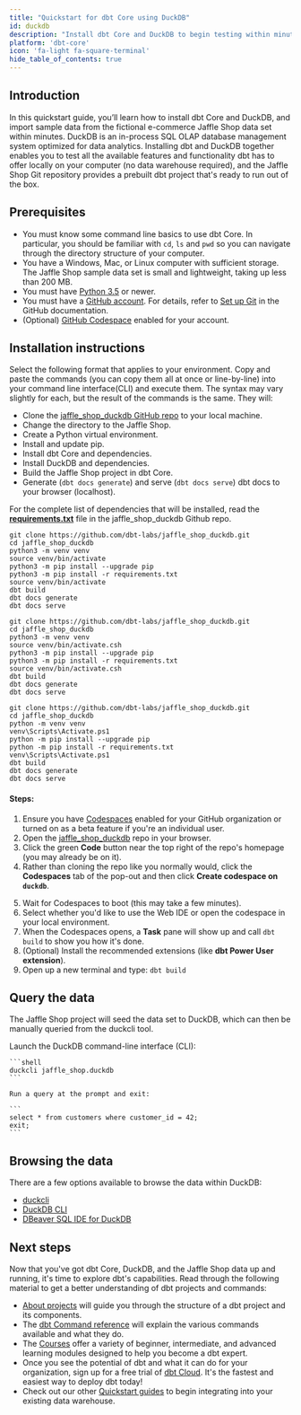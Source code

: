```yaml
---
title: "Quickstart for dbt Core using DuckDB"
id: duckdb
description: "Install dbt Core and DuckDB to begin testing within minutes"
platform: 'dbt-core'
icon: 'fa-light fa-square-terminal'
hide_table_of_contents: true
---
```


## Introduction

In this quickstart guide, you’ll learn how to install dbt Core and DuckDB, and import sample data from the fictional e-commerce Jaffle Shop data set within minutes. DuckDB is an in-process SQL OLAP database management system optimized for data analytics. Installing dbt and DuckDB together enables you to test all the available features and functionality dbt has to offer locally on your computer (no data warehouse required), and the Jaffle Shop Git repository provides a prebuilt dbt project that's ready to run out of the box.

## Prerequisites

* You must know some command line basics to use dbt Core. In particular, you should be familiar with `cd`, `ls` and `pwd` so you can navigate through the directory structure of your computer.
* You have a Windows, Mac, or Linux computer with sufficient storage. The Jaffle Shop sample data set is small and lightweight, taking up less than 200 MB. 
* You must have [Python 3.5](https://www.python.org/downloads/) or newer.
* You must have a [GitHub account](https://github.com/join). For details, refer to [Set up Git](https://docs.github.com/en/get-started/quickstart/set-up-git) in the GitHub documentation.
* (Optional) [GitHub Codespace](https://docs.github.com/en/codespaces/managing-codespaces-for-your-organization/enabling-or-disabling-github-codespaces-for-your-organization) enabled for your account.

## Installation instructions

Select the following format that applies to your environment. Copy and paste the commands (you can copy them all at once or line-by-line) into your command line interface(CLI) and execute them. The syntax may vary slightly for each, but the result of the commands is the same. They will: 

- Clone the [jaffle_shop_duckdb GitHub repo](https://github.com/dbt-labs/jaffle_shop_duckdb) to your local machine.
- Change the directory to the Jaffle Shop.
- Create a Python virtual environment.
- Install and update pip.
- Install dbt Core and dependencies.
- Install DuckDB and dependencies.
- Build the Jaffle Shop project in dbt Core.
- Generate (`dbt docs generate`) and serve (`dbt docs serve`) dbt docs to your browser (localhost).

For the complete list of dependencies that will be installed, read the [**requirements.txt**](https://github.com/dbt-labs/jaffle_shop_duckdb/blob/duckdb/requirements.txt) file in the jaffle_shop_duckdb Github repo. 

<Tabs>
<TabItem value="Bash" label="bash/zsh (Mac)">

```shell
git clone https://github.com/dbt-labs/jaffle_shop_duckdb.git
cd jaffle_shop_duckdb
python3 -m venv venv
source venv/bin/activate
python3 -m pip install --upgrade pip
python3 -m pip install -r requirements.txt
source venv/bin/activate
dbt build
dbt docs generate
dbt docs serve
```

</TabItem>
<TabItem value="csh" label="csh/tcsh">

```shell
git clone https://github.com/dbt-labs/jaffle_shop_duckdb.git
cd jaffle_shop_duckdb
python3 -m venv venv
source venv/bin/activate.csh
python3 -m pip install --upgrade pip
python3 -m pip install -r requirements.txt
source venv/bin/activate.csh
dbt build
dbt docs generate
dbt docs serve
```

</TabItem>
<TabItem value="powershell" label="Windows Powershell">

```shell
git clone https://github.com/dbt-labs/jaffle_shop_duckdb.git
cd jaffle_shop_duckdb
python -m venv venv
venv\Scripts\Activate.ps1
python -m pip install --upgrade pip
python -m pip install -r requirements.txt
venv\Scripts\Activate.ps1
dbt build
dbt docs generate
dbt docs serve
```

</TabItem>
<TabItem value="codespace" label="GitHub Codespaces">

#### Steps:

1. Ensure you have [Codespaces](https://github.com/features/codespaces) enabled for your GitHub organization or turned on as a beta feature if you're an individual user.
2. Open the [jaffle_shop_duckdb](https://github.com/dbt-labs/jaffle_shop_duckdb) repo in your browser.
3. Click the green **Code** button near the top right of the repo's homepage (you may already be on it).
4. Rather than cloning the repo like you normally would, click the **Codespaces** tab of the pop-out and then click **Create codespace on `duckdb`**.
<div style={{maxWidth: '400px'}}>
    <Lightbox src="/img/codespace-quickstart/open_in_codespaces.png" title="Open in Codespaces" />
    </div>

5. Wait for Codespaces to boot (this may take a few minutes).
6. Select whether you'd like to use the Web IDE or open the codespace in your local environment.
7. When the Codespaces opens, a **Task** pane will show up and call `dbt build` to show you how it's done.
8. (Optional) Install the recommended extensions (like **dbt Power User extension**).
9. Open up a new terminal and type: `dbt build`

</TabItem>
</Tabs>

## Query the data

The Jaffle Shop project will seed the data set to DuckDB, which can then be manually queried from the duckcli tool. 

Launch the DuckDB command-line interface (CLI):

    ```shell
    duckcli jaffle_shop.duckdb
    ```

    Run a query at the prompt and exit:

    ```
    select * from customers where customer_id = 42;
    exit;
    ```

## Browsing the data

There are a few options available to browse the data within DuckDB: 

- [duckcli](https://pypi.org/project/duckcli/)
- [DuckDB CLI](https://duckdb.org/docs/installation/?environment=cli)
- [DBeaver SQL IDE for DuckDB](https://duckdb.org/docs/guides/sql_editors/dbeaver)

## Next steps

Now that you've got dbt Core, DuckDB, and the Jaffle Shop data up and running, it's time to explore dbt's capabilities. Read through the following material to get a better understanding of dbt projects and commands:

* [About projects](/docs/build/projects) will guide you through the structure of a dbt project and its components.
* The [dbt Command reference](/reference/dbt-commands) will explain the various commands available and what they do.
* The [Courses](https://courses.getdbt.com/collections) offer a variety of beginner, intermediate, and advanced learning modules designed to help you become a dbt expert. 
* Once you see the potential of dbt and what it can do for your organization, sign up for a free trial of [dbt Cloud](https://www.getdbt.com/signup). It's the fastest and easiest way to deploy dbt today!
* Check out our other [Quickstart guides](/quickstarts) to begin integrating into your existing data warehouse.
